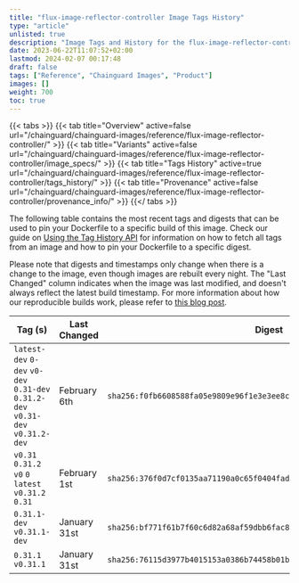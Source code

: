 ```yaml
---
title: "flux-image-reflector-controller Image Tags History"
type: "article"
unlisted: true
description: "Image Tags and History for the flux-image-reflector-controller Chainguard Image"
date: 2023-06-22T11:07:52+02:00
lastmod: 2024-02-07 00:17:48
draft: false
tags: ["Reference", "Chainguard Images", "Product"]
images: []
weight: 700
toc: true
---
```


{{< tabs >}}
{{< tab title="Overview" active=false url="/chainguard/chainguard-images/reference/flux-image-reflector-controller/" >}}
{{< tab title="Variants" active=false url="/chainguard/chainguard-images/reference/flux-image-reflector-controller/image_specs/" >}}
{{< tab title="Tags History" active=true url="/chainguard/chainguard-images/reference/flux-image-reflector-controller/tags_history/" >}}
{{< tab title="Provenance" active=false url="/chainguard/chainguard-images/reference/flux-image-reflector-controller/provenance_info/" >}}
{{</ tabs >}}

The following table contains the most recent tags and digests that can be used to pin your Dockerfile to a specific build of this image. Check our guide on [Using the Tag History API](/chainguard/chainguard-images/using-the-tag-history-api/) for information on how to fetch all tags from an image and how to pin your Dockerfile to a specific digest.

Please note that digests and timestamps only change when there is a change to the image, even though images are rebuilt every night. The "Last Changed" column indicates when the image was last modified, and doesn't always reflect the latest build timestamp. For more information about how our reproducible builds work, please refer to [this blog post](https://www.chainguard.dev/unchained/reproducing-chainguards-reproducible-image-builds).

| Tag (s)                                                                          | Last Changed | Digest                                                                    |
|----------------------------------------------------------------------------------|--------------|---------------------------------------------------------------------------|
|  `latest-dev` `0-dev` `v0-dev` `0.31-dev` `0.31.2-dev` `v0.31-dev` `v0.31.2-dev` | February 6th | `sha256:f0fb6608588fa05e9809e96f1e3e3ee8c8b76d579dfe3a56f4d31a1b4dd7eb02` |
|  `v0.31` `0.31.2` `v0` `0` `latest` `v0.31.2` `0.31`                             | February 1st | `sha256:376f0d7cf0135aa71190a0c65f0404fad105c98e6dd51a76626bc94a8f85ec60` |
|  `0.31.1-dev` `v0.31.1-dev`                                                      | January 31st | `sha256:bf771f61b7f60c6d82a68af59dbb6fac828baa9e7e8b9a6a98a32964b113583a` |
|  `0.31.1` `v0.31.1`                                                              | January 31st | `sha256:76115d3977b4015153a0386b74458b01bae7e44d681a9b00a9c1c8a7bdab1531` |

